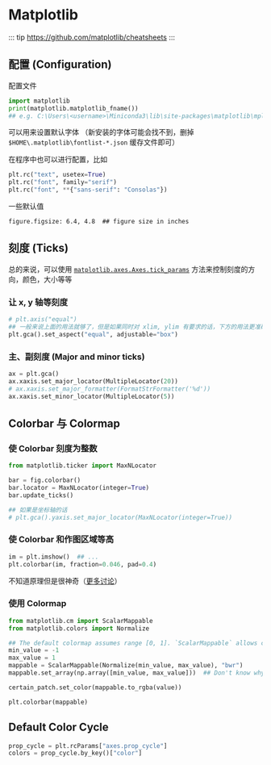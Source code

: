 # Matplotlib

::: tip
<https://github.com/matplotlib/cheatsheets>
:::

## 配置 (Configuration)

配置文件

```python
import matplotlib
print(matplotlib.matplotlib_fname())
## e.g. C:\Users\<username>\Miniconda3\lib\site-packages\matplotlib\mpl-data\matplotlibrc
```

可以用来设置默认字体
（新安装的字体可能会找不到，删掉 `$HOME\.matplotlib\fontlist-*.json` 缓存文件即可）

在程序中也可以进行配置，比如

```python
plt.rc("text", usetex=True)
plt.rc("font", family="serif")
plt.rc("font", **{"sans-serif": "Consolas"})
```

一些默认值

```
figure.figsize: 6.4, 4.8  ## figure size in inches
```

## 刻度 (Ticks)

总的来说，可以使用 [`matplotlib.axes.Axes.tick_params`](https://matplotlib.org/api/_as_gen/matplotlib.axes.Axes.tick_params.html) 方法来控制刻度的方向，颜色，大小等等

### 让 x, y 轴等刻度

```python
# plt.axis("equal")
## 一般来说上面的用法就够了，但是如果同时对 xlim, ylim 有要求的话，下方的用法更准确
plt.gca().set_aspect("equal", adjustable="box")
```

### 主、副刻度 (Major and minor ticks)

```python
ax = plt.gca()
ax.xaxis.set_major_locator(MultipleLocator(20))
# ax.xaxis.set_major_formatter(FormatStrFormatter('%d'))
ax.xaxis.set_minor_locator(MultipleLocator(5))
```

## Colorbar 与 Colormap

### 使 Colorbar 刻度为整数

```python
from matplotlib.ticker import MaxNLocator

bar = fig.colorbar()
bar.locator = MaxNLocator(integer=True)
bar.update_ticks()

## 如果是坐标轴的话
# plt.gca().yaxis.set_major_locator(MaxNLocator(integer=True))
```

### 使 Colorbar 和作图区域等高

```python
im = plt.imshow()  ## ...
plt.colorbar(im, fraction=0.046, pad=0.4)
```

不知道原理但是很神奇（[更多讨论](https://stackoverflow.com/a/26720422)）

### 使用 Colormap

```python
from matplotlib.cm import ScalarMappable
from matplotlib.colors import Normalize

## The default colormap assumes range [0, 1]. `ScalarMappable` allows custom range.
min_value = -1
max_value = 1
mappable = ScalarMappable(Normalize(min_value, max_value), "bwr")
mappable.set_array(np.array([min_value, max_value]))  ## Don't know why but `set_array` is needed

certain_patch.set_color(mappable.to_rgba(value))

plt.colorbar(mappable)
```

## Default Color Cycle

```python
prop_cycle = plt.rcParams["axes.prop_cycle"]
colors = prop_cycle.by_key()["color"]
```
